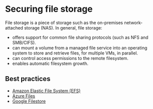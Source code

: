 # Securing file storage

File storage is a piece of storage such as the on-premises network-attached storage (NAS). In general, file storage:

* offers support for common file sharing protocols (such as NFS and SMB/CIFS).
* can mount a volume from a managed file service into an operating system to store and retrieve files, for multiple VMs, in parallel.
* can control access permissions to the remote filesystem.
* enables automatic filesystem growth.

## Best practices

* [Amazon Elastic File System (EFS)](../aws/efs.md)
* [Azure Files](../azure/files.md)
* [Google Filestore](../gcp/filestore.md)
